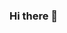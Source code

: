### Hi there 👋

<!--
**Mdestroyer174/Mdestroyer174** is a ✨ _special_ ✨ repository because its `README.md` (this file) appears on your GitHub profile.

Here are some ideas to get you started:
                                  
- 🔭 I’m currently working on ... [![My Skills](https://skillicons.dev/icons?i=java,css,git,html,bootstrap)](https://skillicons.dev)
- 🌱 I’m currently learning ... [![My Skills](https://skillicons.dev/icons?i=cs,js,react,figma&theme=dark)](https://skillicons.dev)
- 👯 I’m looking to collaborate on ...
- 🤔 I’m looking for help with ...
- 💬 Ask me about ...
- 📫 How to reach me: ...
- 😄 Pronouns: ...
- ⚡ Fun fact: ...
-->
